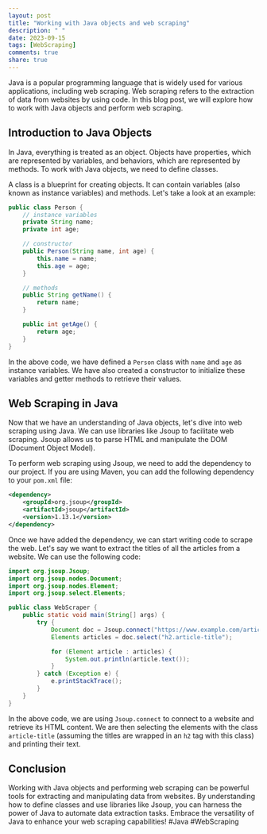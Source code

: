 ```yaml
---
layout: post
title: "Working with Java objects and web scraping"
description: " "
date: 2023-09-15
tags: [WebScraping]
comments: true
share: true
---
```


Java is a popular programming language that is widely used for various applications, including web scraping. Web scraping refers to the extraction of data from websites by using code. In this blog post, we will explore how to work with Java objects and perform web scraping.

## Introduction to Java Objects

In Java, everything is treated as an object. Objects have properties, which are represented by variables, and behaviors, which are represented by methods. To work with Java objects, we need to define classes.

A class is a blueprint for creating objects. It can contain variables (also known as instance variables) and methods. Let's take a look at an example:

```java
public class Person {
    // instance variables
    private String name;
    private int age;

    // constructor
    public Person(String name, int age) {
        this.name = name;
        this.age = age;
    }

    // methods
    public String getName() {
        return name;
    }

    public int getAge() {
        return age;
    }
}
```

In the above code, we have defined a `Person` class with `name` and `age` as instance variables. We have also created a constructor to initialize these variables and getter methods to retrieve their values.

## Web Scraping in Java

Now that we have an understanding of Java objects, let's dive into web scraping using Java. We can use libraries like Jsoup to facilitate web scraping. Jsoup allows us to parse HTML and manipulate the DOM (Document Object Model).

To perform web scraping using Jsoup, we need to add the dependency to our project. If you are using Maven, you can add the following dependency to your `pom.xml` file:

```xml
<dependency>
    <groupId>org.jsoup</groupId>
    <artifactId>jsoup</artifactId>
    <version>1.13.1</version>
</dependency>
```

Once we have added the dependency, we can start writing code to scrape the web. Let's say we want to extract the titles of all the articles from a website. We can use the following code:

```java
import org.jsoup.Jsoup;
import org.jsoup.nodes.Document;
import org.jsoup.nodes.Element;
import org.jsoup.select.Elements;

public class WebScraper {
    public static void main(String[] args) {
        try {
            Document doc = Jsoup.connect("https://www.example.com/articles").get();
            Elements articles = doc.select("h2.article-title");

            for (Element article : articles) {
                System.out.println(article.text());
            }
        } catch (Exception e) {
            e.printStackTrace();
        }
    }
}
```

In the above code, we are using `Jsoup.connect` to connect to a website and retrieve its HTML content. We are then selecting the elements with the class `article-title` (assuming the titles are wrapped in an `h2` tag with this class) and printing their text.

## Conclusion

Working with Java objects and performing web scraping can be powerful tools for extracting and manipulating data from websites. By understanding how to define classes and use libraries like Jsoup, you can harness the power of Java to automate data extraction tasks. Embrace the versatility of Java to enhance your web scraping capabilities! #Java #WebScraping